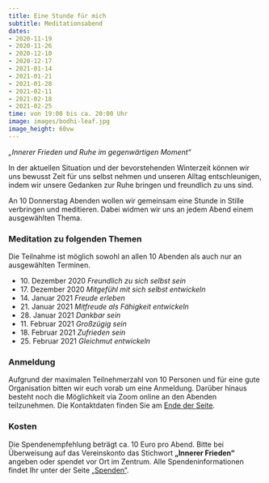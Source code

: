 ```yaml
---
title: Eine Stunde für mich
subtitle: Meditationsabend
dates:
- 2020-11-19
- 2020-11-26
- 2020-12-10
- 2020-12-17
- 2021-01-14
- 2021-01-21
- 2021-01-28
- 2021-02-11
- 2021-02-18
- 2021-02-25
time: von 19:00 bis ca. 20:00 Uhr
image: images/bodhi-leaf.jpg
image_height: 60vw
---
```

*„Innerer Frieden und Ruhe im gegenwärtigen Moment“*

In der aktuellen Situation und der bevorstehenden Winterzeit können wir uns bewusst Zeit für uns selbst nehmen und unseren Alltag entschleunigen, indem wir unsere Gedanken zur Ruhe bringen und freundlich zu uns sind.

An 10 Donnerstag Abenden wollen wir gemeinsam eine Stunde in Stille verbringen und meditieren. Dabei widmen wir uns an jedem Abend einem ausgewählten Thema.

### Meditation zu folgenden Themen
Die Teilnahme ist möglich sowohl an allen 10 Abenden als auch nur an ausgewählten Terminen.

- 10.&nbsp;Dezember 2020 *Freundlich zu sich selbst sein*
- 17.&nbsp;Dezember 2020 *Mitgefühl mit sich selbst entwickeln*
- 14.&nbsp;Januar 2021 *Freude erleben*
- 21.&nbsp;Januar 2021 *Mitfreude als Fähigkeit entwickeln*
- 28.&nbsp;Januar 2021 *Dankbar sein*
- 11.&nbsp;Februar 2021 *Großzügig sein*
- 18.&nbsp;Februar 2021 *Zufrieden sein*
- 25.&nbsp;Februar 2021 *Gleichmut entwickeln*

### Anmeldung
Aufgrund der maximalen Teilnehmerzahl von 10 Personen und für eine gute Organisation bitten wir euch vorab um eine Anmeldung.  Darüber hinaus besteht noch die Möglichkeit via Zoom online an den Abenden teilzunehmen.  Die Kontaktdaten finden Sie am [Ende der Seite](#footer).

### Kosten
Die Spendenempfehlung beträgt ca. 10 Euro pro Abend.  Bitte bei Überweisung auf das Vereinskonto das Stichwort **„Innerer Frieden“** angeben oder spendet vor Ort im Zentrum.  Alle Spendeninformationen findet Ihr unter der Seite [„Spenden“](spenden.html).
